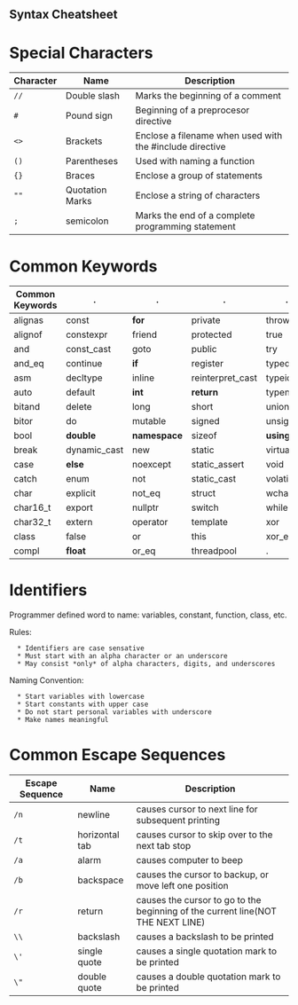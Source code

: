 ## Syntax Cheatsheet

# Special Characters
Character | Name | Description
----------|------|------------
  `//` | Double slash    | Marks the beginning of a comment
  `#`  | Pound sign      |Beginning of  a preprocesor directive
  `<>` | Brackets        | Enclose a filename when used with the #include directive
  `()` | Parentheses     | Used with naming a function
  `{}` | Braces          | Enclose a group of statements
  `""` | Quotation Marks |Enclose a string of characters
  `;`  | semicolon       | Marks the end of a complete programming statement

# Common Keywords
Common Keywords | . | . | . | . 
-----------|--------------|---------------|-------------------|----------
alignas    | const        | **for**       | private           | throw
alignof    | constexpr    | friend        | protected         | true
and        | const_cast   | goto          | public            | try
and_eq     | continue     | **if**        | register          | typedef 
asm        | decltype     | inline        | reinterpret_cast  | typeid
auto       | default      | **int**       | **return**        | typename
bitand     | delete       | long          | short             | union
bitor      | do           | mutable       | signed            | unsigned
bool       | **double**   | **namespace** | sizeof            | **using**
break      | dynamic_cast | new           | static            | virtual
case       | **else**     | noexcept      | static_assert     | void
catch      | enum         | not           | static_cast       | volatile
char       | explicit     | not_eq        | struct            | wchar_t
char16_t   | export       | nullptr       | switch            | while
char32_t   | extern       | operator      | template          | xor
class      | false        | or            | this              | xor_eq
compl      | **float**    | or_eq         | threadpool        | .


# Identifiers
  Programmer defined word to name: variables, constant, function, class, etc.
  
  Rules:
  
      * Identifiers are case sensative
      * Must start with an alpha character or an underscore
      * May consist *only* of alpha characters, digits, and underscores
    
  Naming Convention:
  
      * Start variables with lowercase
      * Start constants with upper case
      * Do not start personal variables with underscore
      * Make names meaningful

# Common Escape Sequences
Escape Sequence | Name | Description
----------------|------|------------
  `/n`  | newline         | causes cursor to next line for subsequent printing
  `/t`  | horizontal tab  | causes cursor to skip over to the next tab stop
  `/a`  | alarm           | causes computer to beep
  `/b`  | backspace       | causes the cursor to backup, or move left one position
  `/r`  | return          | causes the cursor to go to the beginning of the current line(NOT THE NEXT LINE)
  `\\`  | backslash       | causes a backslash to be printed
  `\'`  | single quote    | causes a single quotation mark to be printed
  `\"`  | double quote    | causes a double quotation mark to be printed

